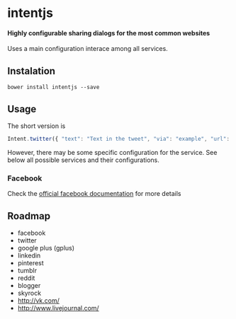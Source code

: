 intentjs
========

#### Highly configurable sharing dialogs for the most common websites

Uses a main configuration interace among all services.


Instalation
-----------

    bower install intentjs --save


Usage
-----

The short version is
```javascript
Intent.twitter({ "text": "Text in the tweet", "via": "example", "url": "http://example.com" });
```

However, there may be some specific configuration for the service.
See below all possible services and their configurations.


### Facebook

Check the [official facebook documentation](https://developers.facebook.com/docs/sharing/reference/feed-dialog#params) for more details


## Roadmap

* facebook
* twitter
* google plus (gplus)
* linkedin
* pinterest
* tumblr
* reddit
* blogger
* skyrock
* http://vk.com/
* http://www.livejournal.com/

